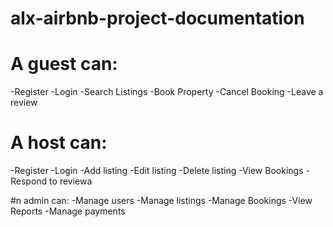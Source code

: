 # alx-airbnb-project-documentation

# A guest can:
-Register
-Login
-Search Listings
-Book Property
-Cancel Booking
-Leave a review

# A host can:
-Register
-Login
-Add listing
-Edit listing
-Delete listing
-View Bookings
-Respond to reviewa

#n admin can:
-Manage users
-Manage listings
-Manage Bookings
-View Reports
-Manage payments